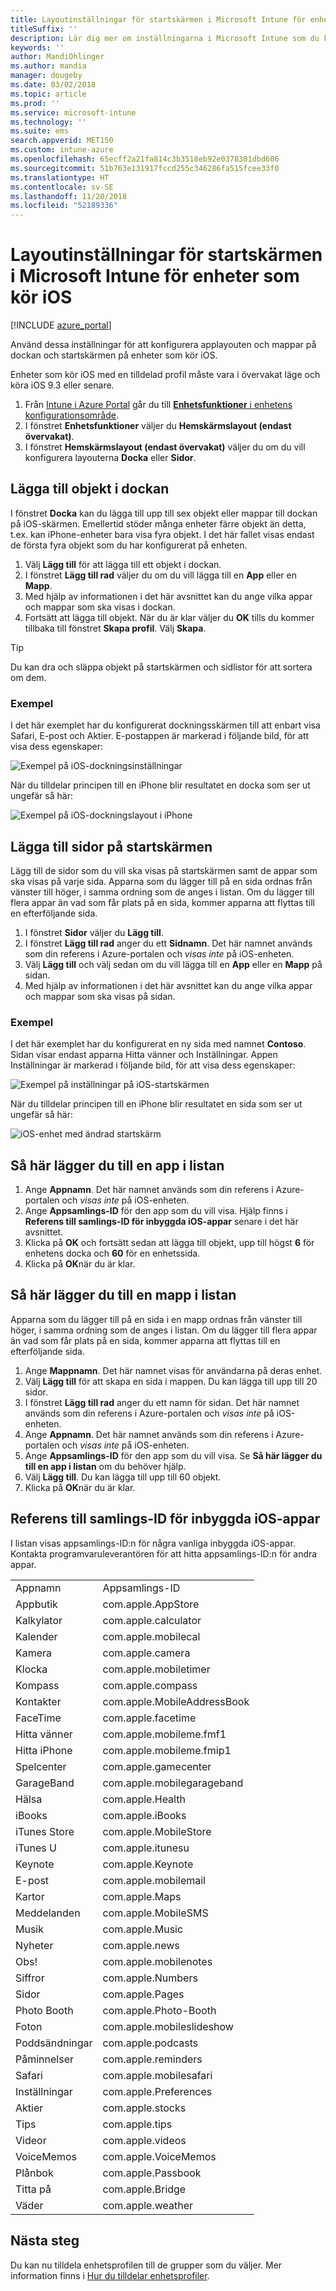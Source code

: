 ```yaml
---
title: Layoutinställningar för startskärmen i Microsoft Intune för enheter som kör iOS
titleSuffix: ''
description: Lär dig mer om inställningarna i Microsoft Intune som du kan använda anpassade på startsidan och docka på enheter som kör iOS.
keywords: ''
author: MandiOhlinger
ms.author: mandia
manager: dougeby
ms.date: 03/02/2018
ms.topic: article
ms.prod: ''
ms.service: microsoft-intune
ms.technology: ''
ms.suite: ems
search.appverid: MET150
ms.custom: intune-azure
ms.openlocfilehash: 65ecff2a21fa814c3b3518eb92e0378301dbd606
ms.sourcegitcommit: 51b763e131917fccd255c346286fa515fcee33f0
ms.translationtype: HT
ms.contentlocale: sv-SE
ms.lasthandoff: 11/20/2018
ms.locfileid: "52189336"
---
```

# <a name="microsoft-intune-home-screen-layout-settings-for-devices-running-ios"></a>Layoutinställningar för startskärmen i Microsoft Intune för enheter som kör iOS

[!INCLUDE [azure_portal](./includes/azure_portal.md)]

Använd dessa inställningar för att konfigurera applayouten och mappar på dockan och startskärmen på enheter som kör iOS.

Enheter som kör iOS med en tilldelad profil måste vara i övervakat läge och köra iOS 9.3 eller senare.

1. Från [Intune i Azure Portal](https://portal.azure.com) går du till [**Enhetsfunktioner** i enhetens konfigurationsområde](device-features-configure.md).
2. I fönstret **Enhetsfunktioner** väljer du **Hemskärmslayout (endast övervakat)**.
3. I fönstret **Hemskärmslayout (endast övervakat)** väljer du om du vill konfigurera layouterna **Docka** eller **Sidor**.

## <a name="add-items-to-the-dock"></a>Lägga till objekt i dockan

I fönstret **Docka** kan du lägga till upp till sex objekt eller mappar till dockan på iOS-skärmen. Emellertid stöder många enheter färre objekt än detta, t.ex. kan iPhone-enheter bara visa fyra objekt. I det här fallet visas endast de första fyra objekt som du har konfigurerat på enheten.

1. Välj **Lägg till** för att lägga till ett objekt i dockan.
2. I fönstret **Lägg till rad** väljer du om du vill lägga till en **App** eller en **Mapp**.
3. Med hjälp av informationen i det här avsnittet kan du ange vilka appar och mappar som ska visas i dockan.
4. Fortsätt att lägga till objekt. När du är klar väljer du **OK** tills du kommer tillbaka till fönstret **Skapa profil**. Välj **Skapa**.

>[!TIP]
> Du kan dra och släppa objekt på startskärmen och sidlistor för att sortera om dem.

### <a name="example"></a>Exempel

I det här exemplet har du konfigurerat dockningsskärmen till att enbart visa Safari, E-post och Aktier. E-postappen är markerad i följande bild, för att visa dess egenskaper:

![Exempel på iOS-dockningsinställningar](./media/FfFiUcP.png)

När du tilldelar principen till en iPhone blir resultatet en docka som ser ut ungefär så här:

![Exempel på iOS-dockningslayout i iPhone](./media/bAgCe8F.png)

## <a name="add-home-screen-pages"></a>Lägga till sidor på startskärmen

Lägg till de sidor som du vill ska visas på startskärmen samt de appar som ska visas på varje sida. Apparna som du lägger till på en sida ordnas från vänster till höger, i samma ordning som de anges i listan. Om du lägger till flera appar än vad som får plats på en sida, kommer apparna att flyttas till en efterföljande sida.

1. I fönstret **Sidor** väljer du **Lägg till**.
2. I fönstret **Lägg till rad** anger du ett **Sidnamn**. Det här namnet används som din referens i Azure-portalen och *visas inte* på iOS-enheten.
3. Välj **Lägg till** och välj sedan om du vill lägga till en **App** eller en **Mapp** på sidan.
4. Med hjälp av informationen i det här avsnittet kan du ange vilka appar och mappar som ska visas på sidan.

### <a name="example"></a>Exempel

I det här exemplet har du konfigurerat en ny sida med namnet **Contoso**. Sidan visar endast apparna Hitta vänner och Inställningar. Appen Inställningar är markerad i följande bild, för att visa dess egenskaper:

![Exempel på inställningar på iOS-startskärmen](./media/Jc2OxyX.png)

När du tilldelar principen till en iPhone blir resultatet en sida som ser ut ungefär så här:

![iOS-enhet med ändrad startskärm](./media/Bd37PHa.png)

## <a name="how-to-add-an-app-to-the-list"></a>Så här lägger du till en app i listan

1. Ange **Appnamn**. Det här namnet används som din referens i Azure-portalen och *visas inte* på iOS-enheten.
2. Ange **Appsamlings-ID** för den app som du vill visa. Hjälp finns i **Referens till samlings-ID för inbyggda iOS-appar** senare i det här avsnittet.
3. Klicka på **OK** och fortsätt sedan att lägga till objekt, upp till högst **6** för enhetens docka och **60** för en enhetssida.
4. Klicka på **OK**när du är klar.

## <a name="how-to-add-a-folder-to-the-list"></a>Så här lägger du till en mapp i listan

Apparna som du lägger till på en sida i en mapp ordnas från vänster till höger, i samma ordning som de anges i listan. Om du lägger till flera appar än vad som får plats på en sida, kommer apparna att flyttas till en efterföljande sida.

1. Ange **Mappnamn**. Det här namnet visas för användarna på deras enhet.
2. Välj **Lägg till** för att skapa en sida i mappen. Du kan lägga till upp till 20 sidor.
3. I fönstret **Lägg till rad** anger du ett namn för sidan. Det här namnet används som din referens i Azure-portalen och *visas inte* på iOS-enheten.
3. Ange **Appnamn**. Det här namnet används som din referens i Azure-portalen och *visas inte* på iOS-enheten.
2. Ange **Appsamlings-ID** för den app som du vill visa. Se **Så här lägger du till en app i listan** om du behöver hjälp.
3. Välj **Lägg till**. Du kan lägga till upp till 60 objekt.
4. Klicka på **OK**när du är klar.


## <a name="bundle-id-reference-for-built-in-ios-apps"></a>Referens till samlings-ID för inbyggda iOS-appar

I listan visas appsamlings-ID:n för några vanliga inbyggda iOS-appar. Kontakta programvaruleverantören för att hitta appsamlings-ID:n för andra appar.

|||
|-|-|
|Appnamn|Appsamlings-ID|
|Appbutik|com.apple.AppStore|
|Kalkylator|com.apple.calculator|
|Kalender|com.apple.mobilecal|
|Kamera|com.apple.camera|
|Klocka|com.apple.mobiletimer|
|Kompass|com.apple.compass|
|Kontakter|com.apple.MobileAddressBook|
|FaceTime|com.apple.facetime|
|Hitta vänner|com.apple.mobileme.fmf1|
|Hitta iPhone|com.apple.mobileme.fmip1|
|Spelcenter|com.apple.gamecenter|
|GarageBand|com.apple.mobilegarageband|
|Hälsa|com.apple.Health|
|iBooks|com.apple.iBooks|
|iTunes Store|com.apple.MobileStore|
|iTunes U|com.apple.itunesu|
|Keynote|com.apple.Keynote|
|E-post|com.apple.mobilemail|
|Kartor|com.apple.Maps|
|Meddelanden|com.apple.MobileSMS|
|Musik|com.apple.Music|
|Nyheter|com.apple.news|
|Obs!|com.apple.mobilenotes|
|Siffror|com.apple.Numbers|
|Sidor|com.apple.Pages|
|Photo Booth|com.apple.Photo-Booth|
|Foton|com.apple.mobileslideshow|
|Poddsändningar|com.apple.podcasts|
|Påminnelser|com.apple.reminders|
|Safari|com.apple.mobilesafari|
|Inställningar|com.apple.Preferences|
|Aktier|com.apple.stocks|
|Tips|com.apple.tips|
|Videor|com.apple.videos|
|VoiceMemos|com.apple.VoiceMemos|
|Plånbok|com.apple.Passbook|
|Titta på|com.apple.Bridge|
|Väder|com.apple.weather|


## <a name="next-steps"></a>Nästa steg

Du kan nu tilldela enhetsprofilen till de grupper som du väljer. Mer information finns i [Hur du tilldelar enhetsprofiler](device-profile-assign.md).
